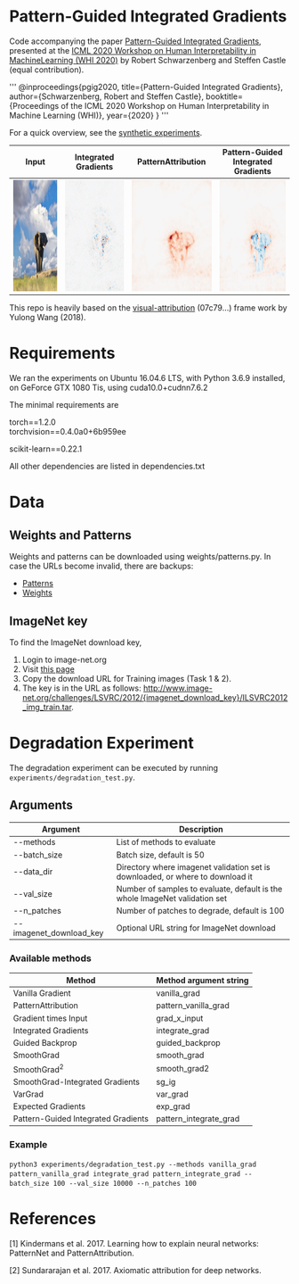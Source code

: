 # Pattern-Guided Integrated Gradients
Code accompanying the paper [Pattern-Guided Integrated Gradients](https://arxiv.org/abs/2007.10685), presented at the [ICML 2020 Workshop on Human Interpretability in MachineLearning (WHI 2020)](http://whi2020.online/papers.html) by Robert Schwarzenberg and Steffen Castle (equal contribution).

'''
@inproceedings{pgig2020,
  title={Pattern-Guided Integrated Gradients},
  author={Schwarzenberg, Robert and Steffen Castle},
  booktitle={Proceedings of the ICML 2020 Workshop on Human Interpretability in Machine Learning (WHI)},
  year={2020}
}
'''


For a quick overview, see the [synthetic experiments](https://github.com/dfki-nlp/pgig/blob/master/synthetic.ipynb). 

Input|Integrated Gradients | PatternAttribution | Pattern-Guided Integrated Gradients
---|---|---|---
<img src="https://github.com/dfki-nlp/pgig/blob/master/images/elephant.png?raw=true" width=200 height=200 />|<img src="https://github.com/dfki-nlp/pgig/blob/master/images/integrate_grad.png?raw=true" width=200 height=200 /> | <img src="https://github.com/dfki-nlp/pgig/blob/master/images/pattern_vanilla_grad.png?raw=true" width=200 height=200 /> | <img src="https://github.com/dfki-nlp/pgig/blob/master/images/pattern_integrate_grad.png?raw=true" width=200 height=200 />

This repo is heavily based on the [visual-attribution](https://github.com/yulongwang12/visual-attribution) (07c79...) frame work by Yulong Wang (2018).

# Requirements

We ran the experiments on Ubuntu 16.04.6 LTS, with Python 3.6.9 installed, on GeForce GTX 1080 Tis, using cuda10.0+cudnn7.6.2

The minimal requirements are 

torch==1.2.0          
torchvision==0.4.0a0+6b959ee

scikit-learn==0.22.1   

All other dependencies are listed in dependencies.txt

# Data
## Weights and Patterns

Weights and patterns can be downloaded using weights/patterns.py. In case the URLs become invalid, there are backups: 
* [Patterns](https://cloud.dfki.de/owncloud/index.php/s/F8ofRWYJz6Bzw5C)
* [Weights](https://cloud.dfki.de/owncloud/index.php/s/AYAdyCncgbbqxS6)

## ImageNet key
To find the ImageNet download key, 
1. Login to image-net.org
2. Visit [this page](http://www.image-net.org/challenges/LSVRC/2012/downloads)
3. Copy the download URL for Training images (Task 1 & 2). 
4. The key is in the URL as follows: http://www.image-net.org/challenges/LSVRC/2012/{imagenet_download_key}/ILSVRC2012_img_train.tar.



# Degradation Experiment

The degradation experiment can be executed by running `experiments/degradation_test.py`.

## Arguments

Argument |Description
--- | ---
--methods| List of methods to evaluate
--batch_size| Batch size, default is 50
--data_dir| Directory where imagenet validation set is downloaded, or where to download it
--val_size| Number of samples to evaluate, default is the whole ImageNet validation set
--n_patches| Number of patches to degrade, default is 100
--imagenet_download_key| Optional URL string for ImageNet download

### Available methods

Method|Method argument string
---|---
Vanilla Gradient|vanilla_grad
PatternAttribution|pattern_vanilla_grad
Gradient times Input|grad_x_input
Integrated Gradients|integrate_grad
Guided Backprop|guided_backprop
SmoothGrad|smooth_grad
SmoothGrad<sup>2</sup>|smooth_grad2
SmoothGrad-Integrated Gradients|sg_ig
VarGrad|var_grad
Expected Gradients|exp_grad
Pattern-Guided Integrated Gradients|pattern_integrate_grad

### Example

```python3 experiments/degradation_test.py --methods vanilla_grad pattern_vanilla_grad integrate_grad pattern_integrate_grad --batch_size 100 --val_size 10000 --n_patches 100```

# References 

[1] Kindermans et al. 2017. Learning how to explain neural networks: PatternNet and PatternAttribution. 

[2] Sundararajan et al. 2017. Axiomatic attribution for deep networks.

